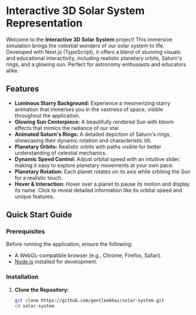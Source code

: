 # Interactive 3D Solar System Representation

Welcome to the **Interactive 3D Solar System** project! This immersive simulation brings the celestial wonders of our solar system to life. Developed with Next.js (TypeScript), it offers a blend of stunning visuals and educational interactivity, including realistic planetary orbits, Saturn's rings, and a glowing sun. Perfect for astronomy enthusiasts and educators alike.

## Features

- **Luminous Starry Background:** Experience a mesmerizing starry animation that immerses you in the vastness of space, visible throughout the application.
- **Glowing Sun Centerpiece:** A beautifully rendered Sun with bloom effects that mimics the radiance of our star.
- **Animated Saturn's Rings:** A detailed depiction of Saturn's rings, showcasing their dynamic rotation and characteristic tilt.
- **Planetary Orbits:** Realistic orbits with paths visible for better understanding of celestial mechanics.
- **Dynamic Speed Control:** Adjust orbital speed with an intuitive slider, making it easy to explore planetary movements at your own pace.
- **Planetary Rotation:** Each planet rotates on its axis while orbiting the Sun for a realistic touch.
- **Hover & Interaction:** Hover over a planet to pause its motion and display its name. Click to reveal detailed information like its orbital speed and unique features.

## Quick Start Guide

### Prerequisites

Before running the application, ensure the following:

- A WebGL-compatible browser (e.g., Chrome, Firefox, Safari).
- [Node.js](https://nodejs.org) installed for development.

### Installation

1. **Clone the Repository:**

   ```bash
   git clone https://github.com/gentleokhai/solar-system.git
   cd solar-system

